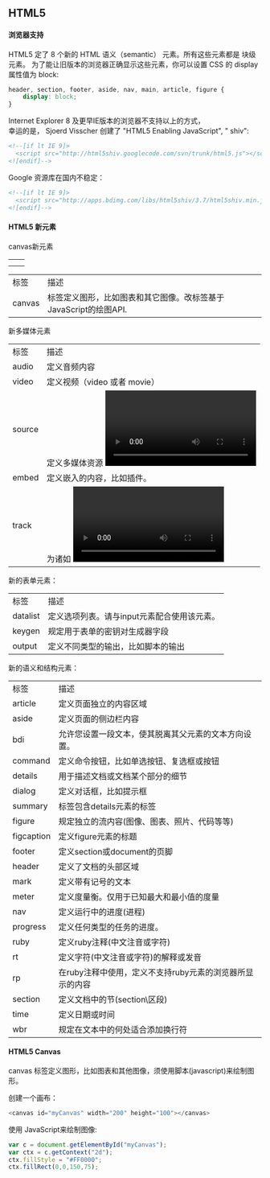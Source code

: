 ## HTML5

#### 浏览器支持
HTML5 定了 8 个新的 HTML 语义（semantic） 元素。所有这些元素都是 块级 元素。
为了能让旧版本的浏览器正确显示这些元素，你可以设置 CSS 的 display 属性值为 block:
```css
header, section, footer, aside, nav, main, article, figure {
    display: block;
}
```
Internet Explorer 8 及更早IE版本的浏览器不支持以上的方式，<br>
幸运的是， Sjoerd Visscher 创建了 "HTML5 Enabling JavaScript", " shiv":
```html
<!--[if lt IE 9]>
  <script src="http://html5shiv.googlecode.com/svn/trunk/html5.js"></script>
<![endif]-->
```
Google 资源库在国内不稳定：
```html
<!--[if lt IE 9]>
  <script src="http://apps.bdimg.com/libs/html5shiv/3.7/html5shiv.min.js"></script>
<![endif]-->
```

#### HTML5 新元素
canvas新元素
<table>
    <tr>
        <td></td>
        <td></td>
    </tr>
    <tr>
        <td></td>
        <td></td>
    </tr>
</table>

<table>
    <tr>
        <td>标签</td>
        <td>描述</td>
    </tr>
    <tr>
        <td>canvas</td>
        <td>标签定义图形，比如图表和其它图像。改标签基于JavaScript的绘图API.</td>
    </tr>
</table>

新多媒体元素
<table>
    <tr>
        <td>标签</td>
        <td>描述</td>
    </tr>
    <tr>
        <td>audio</td>
        <td>定义音频内容</td>
    </tr>
    <tr>
        <td>video</td>
        <td>定义视频（video 或者 movie）</td>
    </tr>
    <tr>
        <td>source</td>
        <td>定义多媒体资源 <video> 和 <audio></td>
    </tr>
    <tr>
        <td>embed</td>
        <td>定义嵌入的内容，比如插件。</td>
    </tr>
    <tr>
        <td>track</td>
        <td>为诸如 <video> 和 <audio> 元素之类的媒介规定外部文本轨道。</td>
    </tr>
</table>

新的表单元素：
<table>
    <tr>
        <td>标签</td>
        <td>描述</td>
    </tr>
    <tr>
        <td>datalist</td>
        <td>定义选项列表。请与input元素配合使用该元素。</td>
    </tr>
    <tr>
        <td>keygen</td>
        <td>规定用于表单的密钥对生成器字段</td>
    </tr>
    <tr>
        <td>output</td>
        <td>定义不同类型的输出，比如脚本的输出</td>
    </tr>
</table>

新的语义和结构元素：
<table>
    <tr>
        <td>标签</td>
        <td>描述</td>
    </tr>
    <tr>
        <td>article</td>
        <td>定义页面独立的内容区域</td>
    </tr>
    <tr>
        <td>aside</td>
        <td>定义页面的侧边栏内容</td>
    </tr>
    <tr>
        <td>bdi</td>
        <td>允许您设置一段文本，使其脱离其父元素的文本方向设置。</td>
    </tr>
    <tr>
        <td>command</td>
        <td>定义命令按钮，比如单选按钮、复选框或按钮</td>
    </tr>
    <tr>
        <td>details</td>
        <td>用于描述文档或文档某个部分的细节</td>
    </tr>
    <tr>
        <td>dialog</td>
        <td>定义对话框，比如提示框</td>
    </tr>
    <tr>
        <td>summary</td>
        <td>标签包含details元素的标签</td>
    </tr>
    <tr>
        <td>figure</td>
        <td>规定独立的流内容(图像、图表、照片、代码等等)</td>
    </tr>
    <tr>
        <td>figcaption</td>
        <td>定义figure元素的标题</td>
    </tr>
    <tr>
        <td>footer</td>
        <td>定义section或document的页脚</td>
    </tr>
    <tr>
        <td>header</td>
        <td>定义了文档的头部区域</td>
    </tr>
    <tr>
        <td>mark</td>
        <td>定义带有记号的文本</td>
    </tr>
    <tr>
        <td>meter</td>
        <td>定义度量衡。仅用于已知最大和最小值的度量</td>
    </tr>
    <tr>
        <td>nav</td>
        <td>定义运行中的进度(进程)</td>
    </tr>
    <tr>
        <td>progress</td>
        <td>定义任何类型的任务的进度。</td>
    </tr>
    <tr>
        <td>ruby</td>
        <td>定义ruby注释(中文注音或字符)</td>
    </tr>
    <tr>
        <td>rt</td>
        <td>定义字符(中文注音或字符)的解释或发音</td>
    </tr>
    <tr>
        <td>rp</td>
        <td>在ruby注释中使用，定义不支持ruby元素的浏览器所显示的内容</td>
    </tr>
    <tr>
        <td>section</td>
        <td>定义文档中的节(section\区段)</td>
    </tr>
    <tr>
        <td>time</td>
        <td>定义日期或时间</td>
    </tr>
    <tr>
        <td>wbr</td>
        <td>规定在文本中的何处适合添加换行符</td>
    </tr>
</table>

#### HTML5 Canvas
canvas 标签定义图形，比如图表和其他图像，须使用脚本(javascript)来绘制图形。<br>

创建一个画布：
```javascript
<canvas id="myCanvas" width="200" height="100"></canvas>
```

使用 JavaScript来绘制图像:
```javascript
var c = document.getElementById("myCanvas");
var ctx = c.getContext("2d");
ctx.fillStyle = "#FF0000";
ctx.fillRect(0,0,150,75);
```





































































